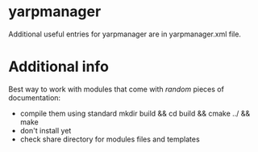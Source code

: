 # yarpmanager

Additional useful entries for yarpmanager are in yarpmanager.xml file.

# Additional info

Best way to work with modules that come with _random_ pieces of documentation:
- compile them using standard mkdir build && cd build && cmake ../ && make
- don't install yet
- check share directory for modules files and templates

